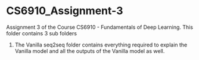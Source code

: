 # CS6910_Assignment-3
Assignment 3 of the Course CS6910 - Fundamentals of Deep Learning.
This folder contains 3 sub folders  
1. The Vanilla seq2seq folder contains everything required to explain the Vanilla model and all the outputs of the Vanilla model as well.
